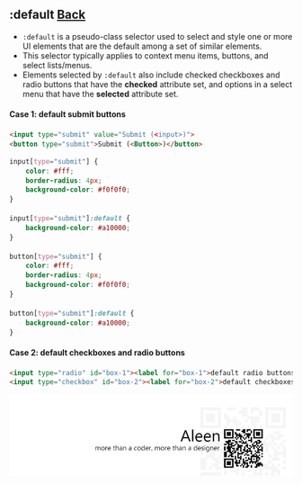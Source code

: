 ## :default [**Back**](./../pseudoClass.md)

- `:default` is a pseudo-class selector used to select and style one or more UI elements that are the default among a set of similar elements.
- This selector typically applies to context menu items, buttons, and select lists/menus.
- Elements selected by `:default` also include checked checkboxes and radio buttons that have the **checked** attribute set, and options in a select menu that have the **selected** attribute set. 

#### Case 1: default submit buttons

```html
<input type="submit" value="Submit (<input>)">
<button type="submit">Submit (<Button>)</button>
```

```css
input[type="submit"] {
    color: #fff;
    border-radius: 4px;
    background-color: #f0f0f0;
}

input[type="submit"]:default {
    background-color: #a10000;
}

button[type="submit"] {
    color: #fff;
    border-radius: 4px;
    background-color: #f0f0f0;
}

button[type="submit"]:default {
    background-color: #a10000;
}
```

#### Case 2: default checkboxes and radio buttons

```html
<input type="radio" id="box-1"><label for="box-1">default radio buttons</label>
<input type="checkbox" id="box-2"><label for="box-2">default checkboxes</label>
```


<a href="http://aleen42.github.io/" target="_blank" ><img src="./../../../pic/tail.gif"></a>